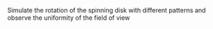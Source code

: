Simulate the rotation of the spinning disk with different patterns and observe the uniformity of the field of view
